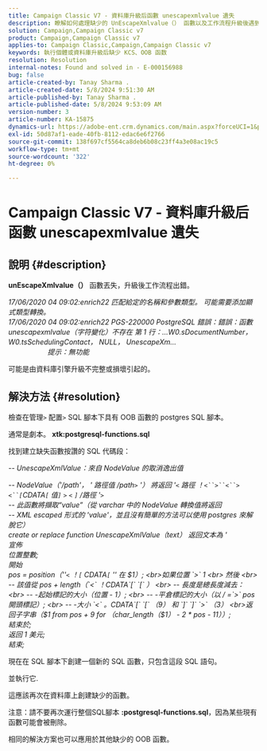 ```yaml
---
title: Campaign Classic V7 - 資料庫升級后函數 unescapexmlvalue 遺失
description: 瞭解如何處理缺少的 UnEscapeXmlvalue（） 函數以及工作流程升級後遇到的錯誤。
solution: Campaign,Campaign Classic v7
product: Campaign,Campaign Classic v7
applies-to: Campaign Classic,Campaign,Campaign Classic v7
keywords: 執行個體或資料庫升級后缺少 KCS、OOB 函数
resolution: Resolution
internal-notes: Found and solved in - E-000156988
bug: false
article-created-by: Tanay Sharma .
article-created-date: 5/8/2024 9:51:30 AM
article-published-by: Tanay Sharma .
article-published-date: 5/8/2024 9:53:09 AM
version-number: 3
article-number: KA-15875
dynamics-url: https://adobe-ent.crm.dynamics.com/main.aspx?forceUCI=1&pagetype=entityrecord&etn=knowledgearticle&id=3904d784-200d-ef11-9f8a-6045bd026dc7
exl-id: 50d87af1-eade-40fb-8112-edac6e6f2766
source-git-commit: 138f697cf5564ca8deb6b08c23ff4a3e08ac19c5
workflow-type: tm+mt
source-wordcount: '322'
ht-degree: 0%

---
```


# Campaign Classic V7 - 資料庫升級后函數 unescapexmlvalue 遺失

## 說明 {#description}


<b>unEscapeXmlvalue（）</b> 函數丟失，升級後工作流程出錯。

*17/06/2020 04 09:02:enrich22 匹配給定的名稱和參數類型。 可能需要添加顯式類型轉換。 
<br>17/06/2020 04 09:02:enrich22 PGS-220000 PostgreSQL 錯誤：錯誤：函數unescapexmlvalue（字符變化）不存在 第 1 行：...W0.sDocumentNumber， W0.tsSchedulingContact， NULL， UnescapeXm...                                                              提示：無功能* 

可能是由資料庫引擎升級不完整或損壞引起的。


## 解決方法 {#resolution}


檢查在管理`>` 配置`>` SQL 腳本下具有 OOB 函數的 postgres SQL 腳本。

通常是劇本。 <b>xtk:postgresql-functions.sql</b>

找到建立缺失函數按讚的 SQL 代碼段：

*-- UnescapeXmlValue：來自 NodeValue 的取消逸出值*

*-- NodeValue（&#39;/path&#39;， &#39; 路徑值 /path`>` &#39;） 將返回 &#39;`<` 路徑 ！`<``>``<``>` `<``[`CDATA`[` 值`]` `>` `<` `]` /路徑 &#39;`>`
<br>-- 此函數將擷取“value”（從 varchar 中的 NodeValue 轉換值將返回
<br>-- XML escaped 形式的 &#39;value&#39;，並且沒有簡單的方法可以使用 postgres 來解脫它）
<br>create or replace function UnescapeXmlValue（text） 返回文本為 &#39;
<br>宣佈
<br>位置整數;
<br>開始
<br> pos = position（&#39;&#39;`<` ！`[` CDATA`[` &#39;&#39; 在 $1）;
<br>如果位置 `>`  1
<br> 然後
<br> -- 該值從 pos + length（`<` ！CDATA`[` `[` ）
<br> -- 長度是總長度減去：
<br> -- -起始標記的大小（位置 - 1）;
<br> -- -平倉標記的大小（以 / =`>`  pos 開頭標記）;
<br> -- -大小 `<` 。CDATA`[` `[`  （9） 和 `]` `]` `>`  （3）
<br>返回子字串（$1 from pos + 9 for （char_length（$1） - 2 \* pos - 11））;
<br>結束於;
<br>返回 1 美元;
<br>結束;*



現在在 SQL 腳本下創建一個新的 SQL 函數，只包含這段 SQL 語句。

並執行它.

這應該再次在資料庫上創建缺少的函數。

注意：請不要再次運行整個SQL腳本 <b>:postgresql-functions.sql</b>，因為某些現有函數可能會被刪除。

相同的解決方案也可以應用於其他缺少的 OOB 函數。
